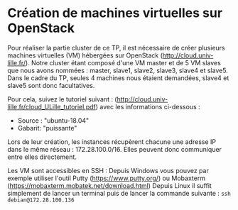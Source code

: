 # Création de machines virtuelles sur OpenStack

Pour réaliser la partie cluster de ce TP, il est nécessaire de créer plusieurs machines virtuelles (VM) hébergées sur OpenStack (http://cloud.univ-lille.fr/).
Notre cluster étant composé d'une VM master et de 5 VM slaves que nous avons nommées : master, slave1, slave2, slave3, slave4 et slave5. Dans le cadre du TP, seules 4 machines nous étaient demandées, slave4 et slave5 sont donc facultatives.

Pour cela, suivez le tutoriel suivant : (http://cloud.univ-lille.fr/cloud_ULille_tutoriel.pdf) avec les informations ci-dessous :
- Source : "ubuntu-18.04"
- Gabarit: "puissante"

Lors de leur création, les instances récupèrent chacune une adresse IP dans le même réseau : 172.28.100.0/16. Elles peuvent donc communiquer entre elles directement.

Les VM sont accessibles en SSH :
Depuis Windows vous pouvez par exemple utiliser l'outil Putty (https://www.putty.org/) ou Mobaxterm (https://mobaxterm.mobatek.net/download.html)
Depuis Linux il suffit simplement de lancer un terminal puis de lancer la commande suivante :
`ssh debian@172.28.100.136`


